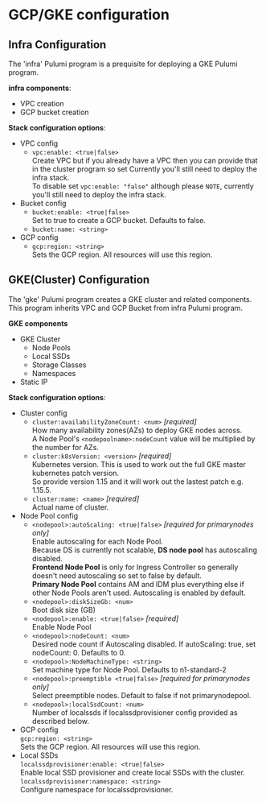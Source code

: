# GCP/GKE configuration

## Infra Configuration
The 'infra' Pulumi program is a prequisite for deploying a GKE Pulumi program.  

**infra components**:
* VPC creation
* GCP bucket creation

**Stack configuration options**:
* VPC config
    * ```vpc:enable: <true|false>```  
    Create VPC but if you already have a VPC then you can provide that in the cluster program so set Currently you'll still need to deploy the infra stack.   
    To disable set ```vpc:enable: "false"``` although please ```NOTE```, currently you'll still need to deploy the infra stack.   
* Bucket config
    * ```bucket:enable: <true|false>```  
    Set to true to create a GCP bucket. Defaults to false.  
    * ```bucket:name: <string>```  
* GCP config  
    * ```gcp:region: <string>```  
    Sets the GCP region. All resources will use this region. 


## GKE(Cluster) Configuration
The 'gke' Pulumi program creates a GKE cluster and related components.  This program inherits VPC and GCP Bucket from infra Pulumi program.

**GKE components**
* GKE Cluster
    * Node Pools
    * Local SSDs
    * Storage Classes
    * Namespaces
* Static IP

**Stack configuration options**:
* Cluster config
    * ```cluster:availabilityZoneCount: <num>``` *[required]*   
    How many availability zones(AZs) to deploy GKE nodes across.  
    A Node Pool's ```<nodepoolname>:nodeCount``` value will be multiplied by the number for AZs.
    * ```cluster:k8sVersion: <version>``` *[required]*    
    Kubernetes version.  This is used to work out the full GKE master kubernetes patch version.  
    So provide version 1.15 and it will work out the lastest patch e.g. 1.15.5.
    * ```cluster:name: <name>```  *[required]*   
    Actual name of cluster.
* Node Pool config
    * ```<nodepool>:autoScaling: <true|false>``` *[required for primarynodes only]*  
    Enable autoscaling for each Node Pool.  
    Because DS is currently not scalable, **DS node pool** has autoscaling disabled.   
    **Frontend Node Pool** is only for Ingress Controller so generally doesn't need autoscaling so set to false by default.  
    **Primary Node Pool** contains AM and IDM plus everything else if other Node Pools aren't used. Autoscaling is enabled by default.
    * ```<nodepool>:diskSizeGb: <num>```  
    Boot disk size (GB)
    * ```<nodepool>:enable: <true|false>```  *[required]*  
    Enable Node Pool
    * ```<nodepool>:nodeCount: <num>```  
    Desired node count if Autoscaling disabled.  If autoScaling: true, set nodeCount: 0. Defaults to 0.
    * ```<nodepool>:NodeMachineType: <string>```  
    Set machine type for Node Pool. Defaults to n1-standard-2  
    * ```<nodepool>:preemptible <true|false>``` *[required for primarynodes only]*  
    Select preemptible nodes. Default to false if not primarynodepool.  
    * ```<nodepool>:localSsdCount: <num>```  
    Number of localssds if localssdprovisioner config provided as described below.
* GCP config  
    ```gcp:region: <string>```  
    Sets the GCP region. All resources will use this region. 
* Local SSDs  
    ```localssdprovisioner:enable: <true|false>```   
    Enable local SSD provisioner and create local SSDs with the cluster.  
    ```localssdprovisioner:namespace: <string>```  
    Configure namespace for localssdprovisioner.



